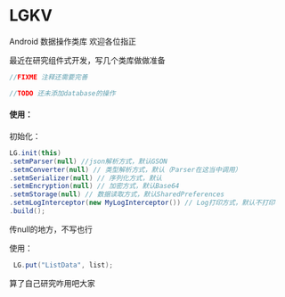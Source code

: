# LGKV

Android 数据操作类库 欢迎各位指正

最近在研究组件式开发，写几个类库做做准备

```java
//FIXME 注释还需要完善

//TODO 还未添加database的操作
```

#### 使用：

初始化：
```java
LG.init(this)
.setmParser(null) //json解析方式，默认GSON
.setmConverter(null) // 类型解析方式，默认（Parser在这当中调用）
.setmSerializer(null) // 序列化方式，默认
.setmEncryption(null) // 加密方式，默认Base64
.setmStorage(null) // 数据读取方式，默认SharedPreferences
.setmLogInterceptor(new MyLogInterceptor()) // Log打印方式，默认不打印
.build();
```
传null的地方，不写也行

使用：
```java
 LG.put("ListData", list);
```
算了自己研究咋用吧大家